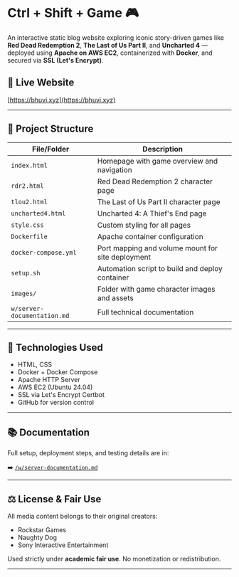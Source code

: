# Ctrl + Shift + Game 🎮

An interactive static blog website exploring iconic story-driven games like **Red Dead Redemption 2**, **The Last of Us Part II**, and **Uncharted 4** — deployed using **Apache on AWS EC2**, containerized with **Docker**, and secured via **SSL (Let's Encrypt)**.

## 🔗 Live Website
[https://bhuvi.xyz](https://bhuvi.xyz)

---

## 📁 Project Structure

| File/Folder          | Description |
|----------------------|-------------|
| `index.html`         | Homepage with game overview and navigation |
| `rdr2.html`          | Red Dead Redemption 2 character page |
| `tlou2.html`         | The Last of Us Part II character page |
| `uncharted4.html`    | Uncharted 4: A Thief's End page |
| `style.css`          | Custom styling for all pages |
| `Dockerfile`         | Apache container configuration |
| `docker-compose.yml` | Port mapping and volume mount for site deployment |
| `setup.sh`           | Automation script to build and deploy container |
| `images/`            | Folder with game character images and assets |
| `w/server-documentation.md` | Full technical documentation |

---

## 🚀 Technologies Used

- HTML, CSS
- Docker + Docker Compose
- Apache HTTP Server
- AWS EC2 (Ubuntu 24.04)
- SSL via Let's Encrypt Certbot
- GitHub for version control

---

## 📚 Documentation

Full setup, deployment steps, and testing details are in:

➡️ [`/w/server-documentation.md`](w/server-documentation.md)

---

## ⚖️ License & Fair Use

All media content belongs to their original creators:
- Rockstar Games
- Naughty Dog
- Sony Interactive Entertainment

Used strictly under **academic fair use**. No monetization or redistribution.

---
